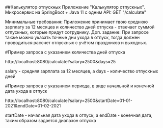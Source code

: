 ##Калькулятор отпускных
Приложение "Калькулятор отпускных". Микросервис на SpringBoot + Java 11 c одним API: GET "/calculate"

Минимальные требования: Приложение принимает твою среднюю зарплату за 12 месяцев и количество дней отпуска - отвечает суммой отпускных, которые придут сотруднику.
Доп. задание: При запросе также можно указать точные дни ухода в отпуск, тогда должен проводиться рассчет отпускных с учётом праздников и выходных.

#Пример запроса с указанием количества дней отпуска

http://localhost:8080/calculate?salary=2500&days=25

salary - средняя зарплата за 12 месяцев, а days - количество отпускных дней

#Пример запроса с указанием периода, в виде начальной и конечной дата ухода в отпуск

http://localhost:8080/calculate?salary=2500&startDate=01-01-2021&endDate=01-02-2021

startDate - начальная дата ухода в отпуск, а endDate - конечная дата, таким образом задается диапазон отпуска